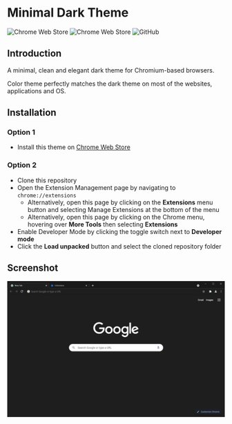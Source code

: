 # Minimal Dark Theme

![Chrome Web Store](https://img.shields.io/chrome-web-store/v/akjfdocgccjidcoighgemcppkabmcpmd)
![Chrome Web Store](https://img.shields.io/chrome-web-store/users/akjfdocgccjidcoighgemcppkabmcpmd)
![GitHub](https://img.shields.io/github/license/maxsli/MinimalDarkTheme)

## Introduction

A minimal, clean and elegant dark theme for Chromium-based browsers.

Color theme perfectly matches the dark theme on most of the websites, applications and OS.

## Installation

### Option 1

* Install this theme on [Chrome Web Store](https://chrome.google.com/webstore/detail/minimal-dark-theme/akjfdocgccjidcoighgemcppkabmcpmd)

### Option 2

* Clone this repository
* Open the Extension Management page by navigating to `chrome://extensions`
  * Alternatively, open this page by clicking on the **Extensions** menu button and selecting Manage Extensions at the bottom of the menu
  * Alternatively, open this page by clicking on the Chrome menu, hovering over **More Tools** then selecting **Extensions**
* Enable Developer Mode by clicking the toggle switch next to **Developer mode**
* Click the **Load unpacked** button and select the cloned repository folder

## Screenshot

![Minimal Dark Theme on Google Chrome](/screenshot.png)
